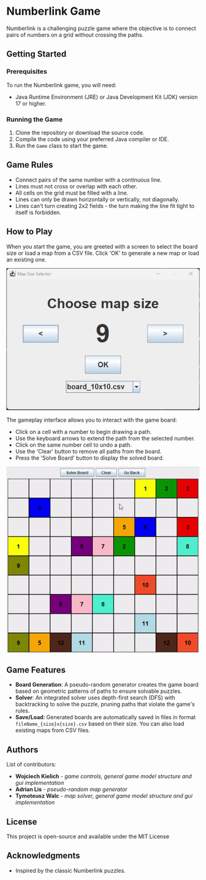 # Numberlink Game

Numberlink is a challenging puzzle game where the objective is to connect pairs of numbers on a grid without crossing the paths.

## Getting Started

### Prerequisites

To run the Numberlink game, you will need:
- Java Runtime Environment (JRE) or Java Development Kit (JDK) version 17 or higher.

### Running the Game

1. Clone the repository or download the source code.
2. Compile the code using your preferred Java compiler or IDE.
3. Run the `Game` class to start the game.

## Game Rules

- Connect pairs of the same number with a continuous line.
- Lines must not cross or overlap with each other.
- All cells on the grid must be filled with a line.
- Lines can only be drawn horizontally or vertically, not diagonally.
- Lines can't turn creating 2x2 fields - the turn making the line fit tight to itself is forbidden. 

## How to Play

When you start the game, you are greeted with a screen to select the board size or load a map from a CSV file. Click 'OK' to generate a new map or load an existing one.

![Map Size Selector](resources/images/selection.png)

The gameplay interface allows you to interact with the game board:
- Click on a cell with a number to begin drawing a path.
- Use the keyboard arrows to extend the path from the selected number.
- Click on the same number cell to undo a path.
- Use the 'Clear' button to remove all paths from the board.
- Press the 'Solve Board' button to display the solved board.

![Game Board](resources/images/demo.gif)

## Game Features

- **Board Generation**: A pseudo-random generator creates the game board based on geometric patterns of paths to ensure solvable puzzles.
- **Solver**: An integrated solver uses depth-first search (DFS) with backtracking to solve the puzzle, pruning paths that violate the game's rules.
- **Save/Load**: Generated boards are automatically saved in files in format `fileName_{size}x{size}.csv` based on their size. You can also load existing maps from CSV files.

## Authors

List of contributors:

- **Wojciech Kielich** - _game controls, general game model structure and gui implementation_ 
- **Adrian Lis** - _pseudo-random map generator_ 
- **Tymoteusz Walc** - _map solver, general game model structure and gui implementation_

## License

This project is open-source and available under the MIT License

## Acknowledgments
- Inspired by the classic Numberlink puzzles.
